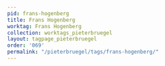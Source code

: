 ```yaml
---
pid: frans-hogenberg
title: Frans Hogenberg
worktag: Frans Hogenberg
collection: worktags_pieterbruegel
layout: tagpage_pieterbruegel
order: '069'
permalink: "/pieterbruegel/tags/frans-hogenberg/"
---
```

